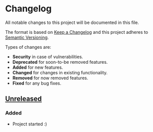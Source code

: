 # Changelog
All notable changes to this project will be documented in this file.

The format is based on [Keep a Changelog] and this project adheres to
[Semantic Versioning].

Types of changes are:
* **Security** in case of vulnerabilities.
* **Deprecated** for soon-to-be removed features.
* **Added** for new features.
* **Changed** for changes in existing functionality.
* **Removed** for now removed features.
* **Fixed** for any bug fixes.

## [Unreleased]
### Added
* Project started :)

[Unreleased]: https://github.com/jacksmith15/changelog/compare/initial..HEAD

[Keep a Changelog]: http://keepachangelog.com/en/1.0.0/
[Semantic Versioning]: http://semver.org/spec/v2.0.0.html

[_release_link_format]: https://github.com/jacksmith15/changelog/compare/{previous_tag}..{tag}
[_breaking_change_token]: BREAKING
